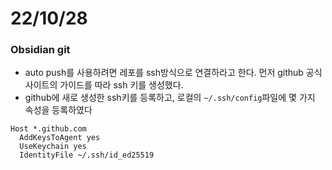 # 22/10/28

### Obsidian git

- auto push를 사용하려면 레포를 ssh방식으로 연결하라고 한다. 먼저 github 공식사이트의 가이드를 따라 ssh 키를 생성했다.
- github에 새로 생성한 ssh키를 등록하고, 로컬의 `~/.ssh/config`파일에 몇 가지 속성을 등록하였다
```
Host *.github.com
  AddKeysToAgent yes
  UseKeychain yes
  IdentityFile ~/.ssh/id_ed25519
```